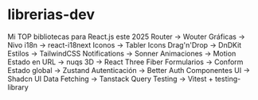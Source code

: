 # librerias-dev

Mi TOP bibliotecas para React.js este 2025
Router → Wouter
Gráficas → Nivo
i18n → react-i18next
Iconos → Tabler Icons
Drag'n'Drop → DnDKit
Estilos → TailwindCSS
Notifications → Sonner
Animaciones → Motion
Estado en URL → nuqs
3D → React Three Fiber
Formularios → Conform
Estado global → Zustand
Autenticación → Better Auth
Componentes UI → Shadcn UI
Data Fetching → Tanstack Query
Testing → Vitest + testing-library
